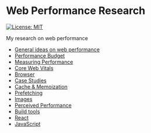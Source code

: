 # Web Performance Research

[![License: MIT](https://img.shields.io/badge/License-MIT-blue.svg)](https://opensource.org/licenses/MIT)

My research on web performance

- [General ideas on web performance](/general/RESOURCES.md)
- [Performance Budget](/performance-budget/RESOURCES.md)
- [Measuring Performance](/measuring-performance/README.md)
- [Core Web Vitals](/core-web-vitals/RESOURCES.md)
- [Browser](browser/RESOURCES.md)
- [Case Studies](case-studies/RESOURCES.md)
- [Cache & Memoization](cache-and-memoization/RESOURCES.md)
- [Prefetching](prefetching/RESOURCES.md)
- [Images](images/RESOURCES.md)
- [Perceived Performance](perceived-performance/RESOURCES.md)
- [Build tools](build-tools/RESOURCES.md)
- [React](react/RESOURCES.md)
- [JavaScript](javascript/RESOURCES.md)

